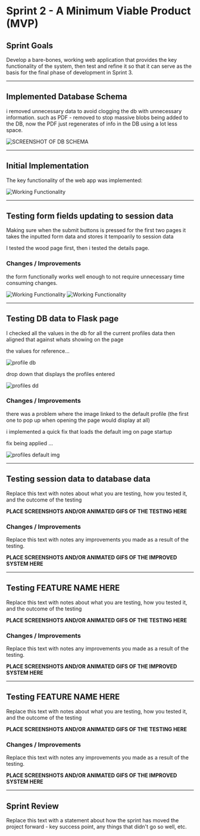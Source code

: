 # Sprint 2 - A Minimum Viable Product (MVP)


## Sprint Goals

Develop a bare-bones, working web application that provides the key functionality of the system, then test and refine it so that it can serve as the basis for the final phase of development in Sprint 3.


---

## Implemented Database Schema

i removed unnecessary data to avoid clogging the db with unnecessary information. such as PDF - removed to stop massive blobs being added to the DB, now the PDF just regenerates of info in the DB using a lot less space.

![SCREENSHOT OF DB SCHEMA](screenshots/simpleDB.png)


---

## Initial Implementation

The key functionality of the web app was implemented:

![Working Functionality](screenshots/workingWebsite.gif)


---

## Testing form fields updating to session data

Making sure when the submit buttons is pressed for the first two pages it takes the inputted form data and stores it tempoarily to session data

I tested the wood page first, then i tested the details page.

### Changes / Improvements

the form functionally works well enough to not require unnecessary time consuming changes.

![Working Functionality](screenshots/formtosession.gif)
![Working Functionality](screenshots/form2session.gif)

---

## Testing DB data to Flask page

I checked all the values in the db for all the current profiles data then aligned that against whats showing on the page

the values for reference...

![profile db](screenshots/profileDB.png)

drop down that displays the profiles entered

![profiles dd](screenshots/profilesDropdown.png)

### Changes / Improvements

there was a problem where the image linked to the default profile (the first one to pop up when opening the page would display at all)

i implemented a quick fix that loads the default img on page startup

fix being applied ...

![profiles default img](screenshots/fixapplied.gif)



---

## Testing session data to database data

Replace this text with notes about what you are testing, how you tested it, and the outcome of the testing

**PLACE SCREENSHOTS AND/OR ANIMATED GIFS OF THE TESTING HERE**

### Changes / Improvements

Replace this text with notes any improvements you made as a result of the testing.

**PLACE SCREENSHOTS AND/OR ANIMATED GIFS OF THE IMPROVED SYSTEM HERE**


---

## Testing FEATURE NAME HERE

Replace this text with notes about what you are testing, how you tested it, and the outcome of the testing

**PLACE SCREENSHOTS AND/OR ANIMATED GIFS OF THE TESTING HERE**

### Changes / Improvements

Replace this text with notes any improvements you made as a result of the testing.

**PLACE SCREENSHOTS AND/OR ANIMATED GIFS OF THE IMPROVED SYSTEM HERE**


---

## Testing FEATURE NAME HERE

Replace this text with notes about what you are testing, how you tested it, and the outcome of the testing

**PLACE SCREENSHOTS AND/OR ANIMATED GIFS OF THE TESTING HERE**

### Changes / Improvements

Replace this text with notes any improvements you made as a result of the testing.

**PLACE SCREENSHOTS AND/OR ANIMATED GIFS OF THE IMPROVED SYSTEM HERE**


---

## Sprint Review

Replace this text with a statement about how the sprint has moved the project forward - key success point, any things that didn't go so well, etc.

